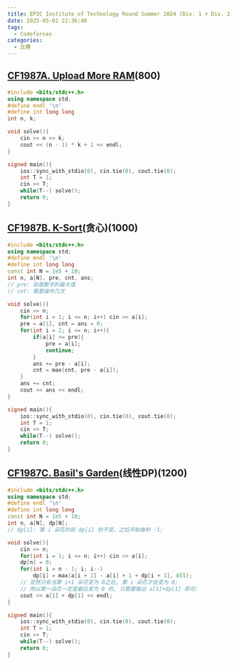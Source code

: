```yaml
---
title: EPIC Institute of Technology Round Summer 2024 (Div. 1 + Div. 2)
date: 2025-05-01 22:36:48
tags:
  - Codeforces
categories:
  - 比赛
---
```


## [CF1987A. Upload More RAM](https://codeforces.com/contest/1987/problem/A)(800)
```cpp
#include <bits/stdc++.h>
using namespace std;
#define endl '\n'
#define int long long
int n, k;

void solve(){
    cin >> n >> k;
    cout << (n - 1) * k + 1 << endl;
}

signed main(){
    ios::sync_with_stdio(0), cin.tie(0), cout.tie(0);
    int T = 1;
    cin >> T;
    while(T--) solve();
    return 0;
}
```
## [CF1987B. K-Sort](https://codeforces.com/contest/1987/problem/B)(贪心)(1000)
```cpp
#include <bits/stdc++.h>
using namespace std;
#define endl '\n'
#define int long long
const int N = 1e5 + 10;
int n, a[N], pre, cnt, ans;
// pre: 前面数字的最大值
// cnt: 需要操作几次

void solve(){
    cin >> n;
    for(int i = 1; i <= n; i++) cin >> a[i];
    pre = a[1], cnt = ans = 0;
    for(int i = 2; i <= n; i++){
        if(a[i] >= pre){
            pre = a[i];
            continue;
        }
        ans += pre - a[i];
        cnt = max(cnt, pre - a[i]);
    }
    ans += cnt;
    cout << ans << endl;
}

signed main(){
    ios::sync_with_stdio(0), cin.tie(0), cout.tie(0);
    int T = 1;
    cin >> T;
    while(T--) solve();
    return 0;
}
```
## [CF1987C. Basil's Garden](https://codeforces.com/contest/1987/problem/C)(线性DP)(1200)
```cpp
#include <bits/stdc++.h>
using namespace std;
#define endl '\n'
#define int long long
const int N = 1e5 + 10;
int n, a[N], dp[N];
// dp[i]: 第 i 朵花的前 dp[i] 秒不变，之后开始每秒 -1;

void solve(){
    cin >> n;
    for(int i = 1; i <= n; i++) cin >> a[i];
    dp[n] = 0;
    for(int i = n - 1; i; i--)
        dp[i] = max(a[i + 1] - a[i] + 1 + dp[i + 1], 0ll);
    // 显然只有当第 i+1 朵花变为 0之后, 第 i 朵花才会变为 0;
    // 所以第一朵花一定是最后变为 0 的, 只需要输出 a[1]+dp[1] 即可;
    cout << a[1] + dp[1] << endl;
}

signed main(){
    ios::sync_with_stdio(0), cin.tie(0), cout.tie(0);
    int T = 1;
    cin >> T;
    while(T--) solve();
    return 0;
}
```
